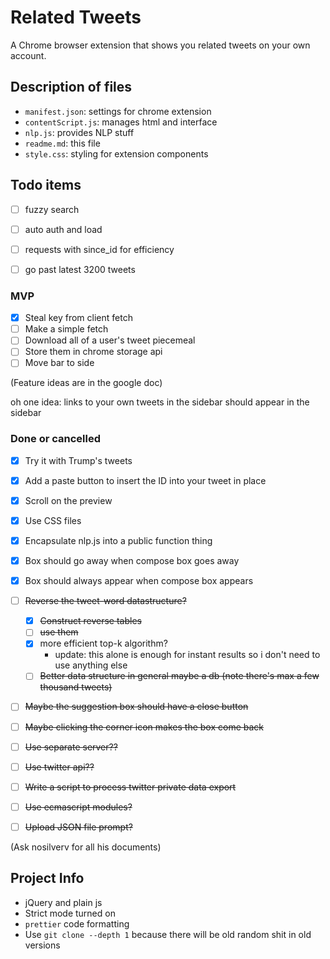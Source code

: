 # Related Tweets

A Chrome browser extension that shows you related tweets on your own account.

## Description of files

- `manifest.json`: settings for chrome extension
- `contentScript.js`: manages html and interface
- `nlp.js`: provides NLP stuff
- `readme.md`: this file
- `style.css`: styling for extension components

## Todo items
- [ ] fuzzy search
- [ ] auto auth and load
- [ ] requests with since_id for efficiency
- [ ] go past latest 3200 tweets



### MVP

- [x] Steal key from client fetch
- [ ] Make a simple fetch
- [ ] Download all of a user's tweet piecemeal
- [ ] Store them in chrome storage api
- [ ] Move bar to side

(Feature ideas are in the google doc)

oh one idea: links to your own tweets in the sidebar should appear in the sidebar

### Done or cancelled

- [x] Try it with Trump's tweets
- [x] Add a paste button to insert the ID into your tweet in place
- [x] Scroll on the preview
- [x] Use CSS files
- [x] Encapsulate nlp.js into a public function thing
- [x] Box should go away when compose box goes away
- [x] Box should always appear when compose box appears
- [ ] ~~Reverse the tweet-word datastructure?~~
  - [x] ~~Construct reverse tables~~
  - [ ] ~~use them~~
  - [x] more efficient top-k algorithm?
    - update: this alone is enough for instant results so i don't need to use anything else
  - [ ] ~~Better data structure in general maybe a db (note there's max a few thousand tweets)~~
- [ ] ~~Maybe the suggestion box should have a close button~~
- [ ] ~~Maybe clicking the corner icon makes the box come back~~
- [ ] ~~Use separate server??~~
- [ ] ~~Use twitter api??~~
- [ ] ~~Write a script to process twitter private data export~~
- [ ] ~~Use ecmascript modules?~~
- [ ] ~~Upload JSON file prompt?~~


(Ask nosilverv for all his documents)

## Project Info

- jQuery and plain js
- Strict mode turned on
- `prettier` code formatting
- Use `git clone --depth 1` because there will be old random shit in old versions
